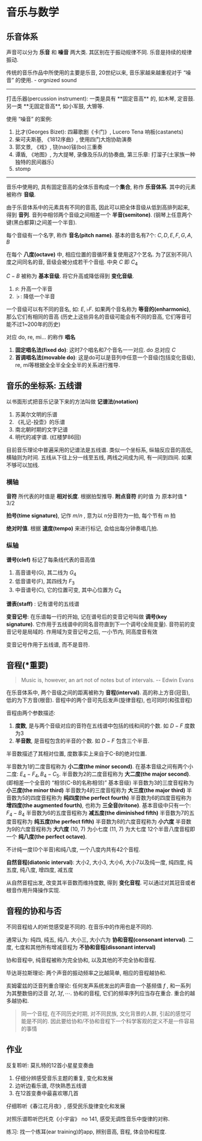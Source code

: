 # 音乐与数学

## 乐音体系

声音可以分为 **乐音** 和 **噪音** 两大类. 其区别在于振动规律不同. 乐音是持续的规律振动.

传统的音乐作品中所使用的主要是乐音, 20世纪以来, 音乐家越来越重视对于 “噪音” 的使用. - orgnized sound

<hr />
打击乐器(percussion instrument): 一类是具有 **固定音高** 的, 如木琴, 定音鼓. 另一类 **无固定音高**, 如小军鼓, 大镲等. 

使用 “噪音” 的案例:
1.  比才(Georges Bizet): 四幕歌剧《卡门》, Lucero Tena 响板(castanets)
2.  柴可夫斯基, 《1812序曲》, 使用四门大炮协助演奏
3.  郭文景, 《戏》, 铙(nao)钹(bo)三重奏
4.  谭盾, 《地图》, 为大提琴, 录像及乐队的协奏曲, 第三乐章: 打溜子(土家族一种独特的民间器乐)
5.  stomp

<hr />

音乐中使用的, 具有固定音高的全体乐音构成一个**集合**, 称作 **乐音体系**. 其中的元素被称作 **音级**. 

由于乐音体系中的元素具有不同的音高, 因此可以把全体音级从低到高排列起来, 得到 **音列**. 音列中相邻两个音级之间相差一个 **半音(semitone)**. (钢琴上任意两个键(黑白都算)之间差一个半音). 

每个音级有一个名字, 称作 **音名(pitch name)**. 基本的音名有7个: $C, D, E, F, G, A, B$

在每个 **八度(octave)** 中, 相应位置的音循环重复使用这7个艺名. 为了区别不同八度之间同名的音, 音级会被分成若干个音组. 中央 $C$ 即 $C_4$

$C - B$ 被称为 **基本音级**. 将它升高或降低得到 **变化音级**. 

1.  $\sharp$: 升高一个半音
2.  $\flat$: 降低一个半音

一个音级可以有不同的音名, 如: $E, \flat F$. 如果两个音名称为 **等音的(enharmonic)**, 那么它们有相同的音高 (历史上这些异名的音级可能会有不同的音高, 它们等音可能不过1~200年的历史)

对应 do, re, mi... 的称作 **唱名** 

1.  **固定唱名法(fixed do)**: 这时7个唱名和7个音名一一对应. do 总对应 $C$
2.  **首调唱名法(movable do)**: 这是do可以是音列中任意一个音级(包括变化音级), re, mi等根据全全半全全全半的关系进行推导.

## 音乐的坐标系: 五线谱

以书面形式把音乐记录下来的方法叫做 **记谱法(notation)**

1.  苏美尔文明的乐谱
2.  《礼记-投壶》的乐谱
3.  南北朝时期的文字记谱
4.  明代的减字谱. (红楼梦86回)

目前音乐理论中普遍采用的记谱法是五线谱. 类似一个坐标系, 纵轴反应音的高低, 横轴则为时间. 五线从下往上分一线至五线, 两线之间成为间, 有一间到四间. 如果不够可以加线.

### 横轴

**音符** 所代表的时值是 **相对长度**. 根据拍型推导.
**附点音符** 的时值 为 原本时值 * 3/2

**拍号(time signature)**, 记作 $m / n$ , 意为以 n分音符为一拍, 每个节有 m 拍

**绝对时值**. 根据 **速度(tempo)** 来进行标记, 会给出每分钟奏唱几拍. 

### 纵轴

**谱号(clef)** 标记了每条线代表的音高值

1.  高音谱号(G), 其二线为 $G_4$
2.  低音谱号(F), 其四线为 $F_3$
3.  中音谱号(C), 它的位置可变, 其中心位置为 $C_4$

**谱表(staff)** : 记有谱号的五线谱

**变音记号**: 在乐谱每一行的开始, 记在谱号后的变音记号叫做 **调号(key signature)**. 它作用于五线谱中的同名音符直到下一个调号(全局变量). 音符前的变音记号是局域的. 作用域为变音记号之后, 一小节内, 同高度音有效

变音记号作用于五线谱, 而不是音符.

## 音程(*重要)

> Music is, however, an art not of notes but of intervals.  -- Edwin Evans

在乐音体系中, 两个音级之间的距离被称为 **音程(interval)**. 高的称上方音(冠音), 低的为下方音(根音). 音程中的两个音可先后发声(旋律音程), 也可同时(和弦音程)

音程由两个参数描述:
1.  **度数**, 是与两个音级对应的音符在五线谱中包括的线和间的个数. 如 $D-F$ 度数为3
2.  **半音数**, 是音程包含的半音的个数. 如 $D-F$ 包含三个半音.

半音数描述了其相对位置, 度数事实上来自于C-B的绝对位置.

半音数为1的二度音程称为 **小二度(the minor second)**. 在基本音级之间有两个小二度: $E_4-F_4, B_4-C_5$. 
半音数为2的二度音程称为 **大二度(the major second)**. (即相差一个全音的 “相邻(C-B的名称相邻)” 基本音级)
半音数为3的三度音程称为 **小三度(the minor third)**
半音数为4的三度音程称为 **大三度(the major third)**
半音数为5的四度音程称为 **纯四度(the perfect fourth)**
半音数为6的四度音程称为 **增四度(the augmented fourth)**,  也称为 **三全音(tritone)**. 基本音级中只有一个: $F_4-B_4$
半音数为6的五度音程称为 **减五度(the diminished fifth)**
半音数为7的五度音程称为 **纯五度(the perfect fifth)**
半音数为8的六度音程称为 **小六度**
半音数为9的六度音程称为 **大六度**
(10, 7) 为小七度
(11, 7) 为大七度
12个半音八度音程即一个 **纯八度(the perfect octave)**.

不计纯一度(0个半音)和纯八度, 一个八度内共有42个音程.

**自然音程(diatonic interval)**: 大小2, 大小3, 大小6, 大小7以及纯一度, 纯四度, 纯五度, 纯八度, 增四度, 减五度

从自然音程出发, 改变其半音数而维持度数, 得到 **变化音程**. 可以通过对其冠音或者根音作用升降操作实现.

## 音程的协和与否

不同音程给人的听觉感受是不同的. 在音乐中的作用也是不同的. 

通常认为: 纯四, 纯五, 纯八. 大小三, 大小六为 **协和音程(consonant interval)**. 二度, 七度和其他所有增减音程为 **不协和音程(dissonant interval)**

协和音程中, 纯音程被称为完全协和, 以及其他的不完全协和音程.

毕达哥拉斯理论: 两个声音的振动频率之比越简单, 相应的音程越协和. 

亥姆霍兹的泛音列重合理论: 
任何发声系统发出的声音由一个基频值 $f$ , 和一系列为其整数倍的泛音 $2f, 3f, \cdots$. 
协和的音程, 它们的频率序列应当存在重合. 重合的越多越协和.

> 同一个音程, 在不同历史时期, 对不同民族, 文化背景的人群, 引起的感觉可能是不同的. 因此要给协和/不协和音程下一个科学客观的定义不是一件容易的事情

## 作业

反复聆听: 莫扎特的12首小星星变奏曲
1.  仔细分辨感受音乐主题的重复, 变化和发展
2.  边听边看乐谱, 尽快熟悉五线谱
3.  在12首变奏中最喜欢哪几首

仔细聆听《春江花月夜》, 感受民乐旋律变化和发展

对照乐谱聆听巴托克《小宇宙》 no 141, 感受无调性音乐中旋律的对称.

练习: 找一个练耳(ear training)的app, 辨别音高, 音程, 体会协和程度.